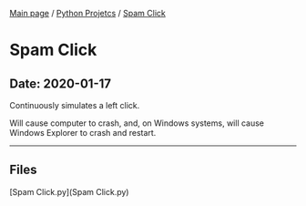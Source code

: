 [Main page](/) / [Python Projetcs](/python) / [Spam Click](/python/2020-01-17_Spam_Click)

# Spam Click

## Date: 2020-01-17

Continuously simulates a left click.

Will cause computer to crash, and, on Windows systems, will cause Windows Explorer to crash and restart.

-----

## Files

[Spam Click.py](Spam Click.py)